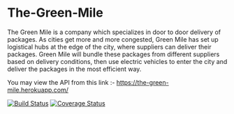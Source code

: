 # The-Green-Mile

The Green Mile is a company which specializes in door to door delivery of packages. As cities get more and more congested, Green Mile has set up logistical hubs at the edge of the city, where suppliers can deliver their packages. Green Mile will bundle these packages from different suppliers based on delivery conditions, then use electric vehicles to enter the city and deliver the packages in the most efficient way.

You may view the API from this link :- 
https://the-green-mile.herokuapp.com/

[![Build Status](https://travis-ci.com/VivianDoreen/The-Green-Mile.svg?branch=develop)](https://travis-ci.com/VivianDoreen/The-Green-Mile)
[![Coverage Status](https://coveralls.io/repos/github/VivianDoreen/The-Green-Mile/badge.svg?branch=develop)](https://coveralls.io/github/VivianDoreen/The-Green-Mile?branch=develop)
